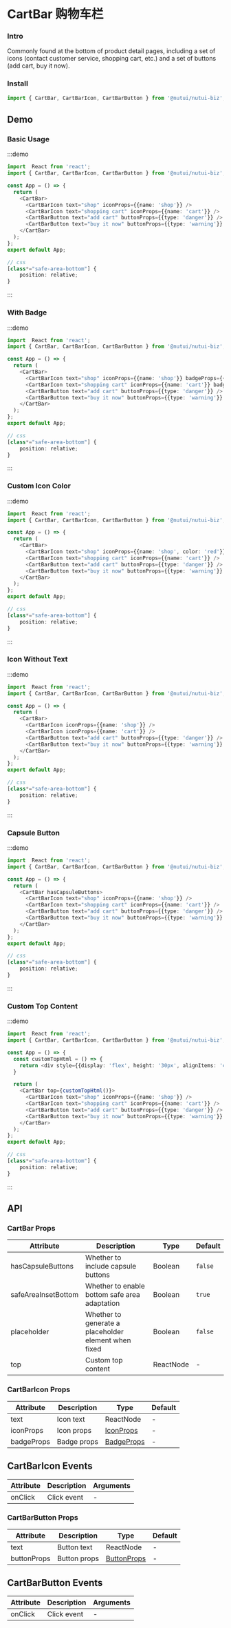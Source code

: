 #  CartBar 购物车栏

### Intro

Commonly found at the bottom of product detail pages, including a set of icons (contact customer service, shopping cart, etc.) and a set of buttons (add cart, buy it now).

### Install

```javascript
import { CartBar, CartBarIcon, CartBarButton } from '@nutui/nutui-biz';
```

## Demo

### Basic Usage

:::demo

```ts
import  React from 'react';
import { CartBar, CartBarIcon, CartBarButton } from '@nutui/nutui-biz';

const App = () => {
  return (
    <CartBar>
      <CartBarIcon text="shop" iconProps={{name: 'shop'}} />
      <CartBarIcon text="shopping cart" iconProps={{name: 'cart'}} />
      <CartBarButton text="add cart" buttonProps={{type: 'danger'}} />
      <CartBarButton text="buy it now" buttonProps={{type: 'warning'}} />
    </CartBar>
  );
};
export default App;

// css
[class*="safe-area-bottom"] {
    position: relative;
}

```

:::

### With Badge

:::demo

```ts
import  React from 'react';
import { CartBar, CartBarIcon, CartBarButton } from '@nutui/nutui-biz';

const App = () => {
  return (
    <CartBar>
      <CartBarIcon text="shop" iconProps={{name: 'shop'}} badgeProps={{value: '10'}}  />
      <CartBarIcon text="shopping cart" iconProps={{name: 'cart'}} badgeProps={{dot: true}} />
      <CartBarButton text="add cart" buttonProps={{type: 'danger'}} />
      <CartBarButton text="buy it now" buttonProps={{type: 'warning'}} />
    </CartBar>
  );
};
export default App;

// css
[class*="safe-area-bottom"] {
    position: relative;
}

```

:::

### Custom Icon Color

:::demo

```ts
import  React from 'react';
import { CartBar, CartBarIcon, CartBarButton } from '@nutui/nutui-biz';

const App = () => {
  return (
    <CartBar>
      <CartBarIcon text="shop" iconProps={{name: 'shop', color: 'red'}} />
      <CartBarIcon text="shopping cart" iconProps={{name: 'cart'}} />
      <CartBarButton text="add cart" buttonProps={{type: 'danger'}} />
      <CartBarButton text="buy it now" buttonProps={{type: 'warning'}} />
    </CartBar>
  );
};
export default App;

// css
[class*="safe-area-bottom"] {
    position: relative;
}

```

:::

### Icon Without Text

:::demo

```ts
import  React from 'react';
import { CartBar, CartBarIcon, CartBarButton } from '@nutui/nutui-biz';

const App = () => {
  return (
    <CartBar>
      <CartBarIcon iconProps={{name: 'shop'}} />
      <CartBarIcon iconProps={{name: 'cart'}} />
      <CartBarButton text="add cart" buttonProps={{type: 'danger'}} />
      <CartBarButton text="buy it now" buttonProps={{type: 'warning'}} />
    </CartBar>
  );
};
export default App;

// css
[class*="safe-area-bottom"] {
    position: relative;
}

```

:::

### Capsule Button

:::demo

```ts
import  React from 'react';
import { CartBar, CartBarIcon, CartBarButton } from '@nutui/nutui-biz';

const App = () => {
  return (
    <CartBar hasCapsuleButtons>
      <CartBarIcon text="shop" iconProps={{name: 'shop'}} />
      <CartBarIcon text="shopping cart" iconProps={{name: 'cart'}} />
      <CartBarButton text="add cart" buttonProps={{type: 'danger'}} />
      <CartBarButton text="buy it now" buttonProps={{type: 'warning'}} />
    </CartBar>
  );
};
export default App;

// css
[class*="safe-area-bottom"] {
    position: relative;
}

```

:::

### Custom Top Content

:::demo

```ts
import  React from 'react';
import { CartBar, CartBarIcon, CartBarButton } from '@nutui/nutui-biz';

const App = () => {
  const customTopHtml = () => {
    return <div style={{display: 'flex', height: '30px', alignItems: 'center', justifyContent: 'center', color: 'red'}}>Custom top content.</div>
  }

  return (
    <CartBar top={customTopHtml()}>
      <CartBarIcon text="shop" iconProps={{name: 'shop'}} />
      <CartBarIcon text="shopping cart" iconProps={{name: 'cart'}} />
      <CartBarButton text="add cart" buttonProps={{type: 'danger'}} />
      <CartBarButton text="buy it now" buttonProps={{type: 'warning'}} />
    </CartBar>
  );
};
export default App;

// css
[class*="safe-area-bottom"] {
    position: relative;
}

```

:::




## API


### CartBar Props


| Attribute    | Description                                       | Type    | Default    |
|---------|--------------------------------------------|---------|-----------|
| hasCapsuleButtons   | Whether to include capsule buttons                                 | Boolean  | `false`          |
| safeAreaInsetBottom   | Whether to enable bottom safe area adaptation                                 | Boolean  | `true`          |
| placeholder   | Whether to generate a placeholder element when fixed                                 | Boolean  | `false`          |
| top | Custom top content |ReactNode  | -          |


### CartBarIcon Props


| Attribute    | Description                                       | Type    | Default    |
|---------|--------------------------------------------|---------|-----------|
| text   | Icon text                                 | ReactNode  | -         |
| iconProps   | Icon props                                 | [IconProps](https://nutui.jd.com/h5/react/1x/#/zh-CN/component/icon)  | -         |
| badgeProps   | Badge props                                 | [BadgeProps](https://nutui.jd.com/h5/react/1x/#/zh-CN/component/badge)  | -         |


## CartBarIcon Events
| Attribute | Description | Arguments |
|----- | ----- | -----  |
| onClick | Click event |  - |



### CartBarButton Props


| Attribute    | Description                                       | Type    | Default    |
|---------|--------------------------------------------|---------|-----------|
| text   | Button text                                 | ReactNode  | -         |
| buttonProps   | Button props                                 | [ButtonProps](https://nutui.jd.com/h5/react/1x/#/zh-CN/component/button)  | -         |


## CartBarButton Events
| Attribute | Description | Arguments |
|----- | ----- | -----  |
| onClick | Click event |  - |
